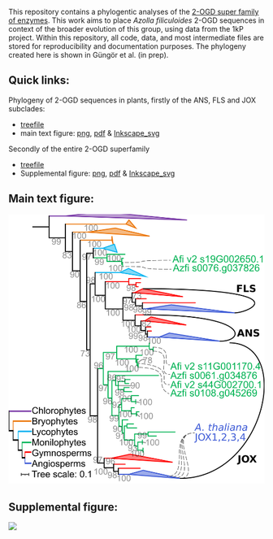 This repository contains a phylogentic analyses of the [2-OGD super family of enzymes](https://onlinelibrary.wiley.com/doi/10.1111/tpj.12479).
This work aims to place _Azolla filiculoides_ 2-OGD sequences in context of the broader evolution of this group, using data from the 1kP project.
Within this repository, all code, data, and most intermediate files are stored for reproducibility and documentation purposes.
The phylogeny created here is shown in Güngör et al. (in prep).


Quick links:
----------------------
Phylogeny of 2-OGD sequences in plants, firstly of the ANS, FLS and JOX subclades:
 *  [treefile](analyses/v2g5_JOX-ANS-FLS-subset_trees/aligned-mafft-einsi_trim-gt1_prank/v2g5_JOX-ANS-FLS-subset_aligned-mafft-einsi_trim-gt1_prank_iqtree-b200_booster.treefile) 
 * main text figure: 
 [png](figures/v2g5_JOX-ANS-FLS-subset_trees_transfer-bootstrap.png), 
 [pdf](figures/v2g5_JOX-ANS-FLS-subset_trees_transfer-bootstrap.pdf) & 
 [Inkscape_svg](figures/v2g5_JOX-ANS-FLS-subset_trees_transfer-bootstrap.svg)  

Secondly of the entire 2-OGD superfamily
* [treefile](analyses/orthogroup_AtLDOX_AT4g22880_selection-v2_guide-v5_trees/aligned-mafft-einsi_trim-gt3-res.50-seq99-supplmented/orthogroup_AtLDOX_AT4g22880_selection-v2_guide-v5_aligned-mafft-einsi_trim-gt3-res.50-seq99-supplmented_iqtree-bb1000-alrt1000.treefile)
* Supplemental figure: 
  [png](figures/v2g5_labels_at_tips.png),
  [pdf](figures/v2g5_labels_at_tips.pdf) & 
  [Inkscape_svg](figures/v2g5_labels_at_tips.svg) 

Main text figure:
----------------------
![](figures/v2g5_JOX-ANS-FLS-subset_trees_transfer-bootstrap.png)

Supplemental figure:
----------------------
![](figures/v2g5_labels_at_tips.png)
